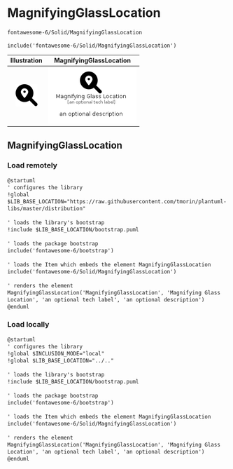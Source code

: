 # MagnifyingGlassLocation


```text
fontawesome-6/Solid/MagnifyingGlassLocation
```

```text
include('fontawesome-6/Solid/MagnifyingGlassLocation')
```



| Illustration | MagnifyingGlassLocation |
| :---: | :---: |
| ![illustration for Illustration](../../fontawesome-6/Solid/MagnifyingGlassLocation.png) | ![illustration for MagnifyingGlassLocation](../../fontawesome-6/Solid/MagnifyingGlassLocation.Local.png) |




## MagnifyingGlassLocation

### Load remotely
```plantuml
@startuml
' configures the library
!global $LIB_BASE_LOCATION="https://raw.githubusercontent.com/tmorin/plantuml-libs/master/distribution"

' loads the library's bootstrap
!include $LIB_BASE_LOCATION/bootstrap.puml

' loads the package bootstrap
include('fontawesome-6/bootstrap')

' loads the Item which embeds the element MagnifyingGlassLocation
include('fontawesome-6/Solid/MagnifyingGlassLocation')

' renders the element
MagnifyingGlassLocation('MagnifyingGlassLocation', 'Magnifying Glass Location', 'an optional tech label', 'an optional description')
@enduml
```

### Load locally
```plantuml
@startuml
' configures the library
!global $INCLUSION_MODE="local"
!global $LIB_BASE_LOCATION="../.."

' loads the library's bootstrap
!include $LIB_BASE_LOCATION/bootstrap.puml

' loads the package bootstrap
include('fontawesome-6/bootstrap')

' loads the Item which embeds the element MagnifyingGlassLocation
include('fontawesome-6/Solid/MagnifyingGlassLocation')

' renders the element
MagnifyingGlassLocation('MagnifyingGlassLocation', 'Magnifying Glass Location', 'an optional tech label', 'an optional description')
@enduml
```

